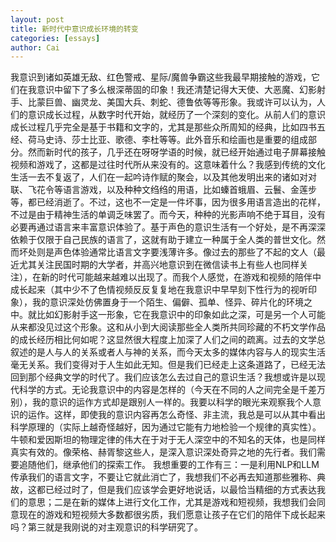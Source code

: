 ```yaml
---
layout: post
title: 新时代中意识成长环境的转变
categories: [essays]
author: Cai
---
```


我意识到诸如英雄无敌、红色警戒、星际/魔兽争霸这些我最早期接触的游戏，它们在我意识中留下了多么根深蒂固的印象！我还清楚记得大天使、大恶魔、幻影射手、比蒙巨兽、幽灵龙、美国大兵、刺蛇、德鲁依等等形象。我或许可以认为，人们的意识成长过程，从数字时代开始，就经历了一个深刻的变化。从前人们的意识成长过程几乎完全是基于书籍和文字的，尤其是那些众所周知的经典，比如四书五经、荷马史诗、莎士比亚、歌德、李杜等等。此外音乐和绘画也是重要的组成部分。然而新时代的孩子，几乎还在呀呀学语的时候，就已经开始通过电子屏幕接触视频和游戏了，这都是过往时代所从来没有的。这意味着什么？我感到传统的文化生活一去不复返了，人们在一起吟诗作赋的聚会，以及其他发明出来的诸如对对联、飞花令等语言游戏，以及种种文绉绉的用语，比如螓首蛾眉、云鬟、金莲步等，都已经消逝了。不过，这也不一定是一件坏事，因为很多用语言造出的花样，不过是由于精神生活的单调乏味罢了。而今天，种种的光影声响不绝于耳目，没有必要再通过语言来丰富意识体验了。基于声色的意识生活有一个好处，是不再深深依赖于仅限于自己民族的语言了，这就有助于建立一种属于全人类的普世文化。然而坏处则是声色体验通常比语言文字要浅薄许多。像过去的那些了不起的文人（最近尤其关注民国时期的大学者，并高兴地意识到在微信读书上有些人也同样关注），在新的时代可能越来越难以出现了。而我个人感觉，在游戏和视频的陪伴中成长起来（其中少不了色情视频反反复复地在我意识中早早刻下性行为的视听印象），我的意识深处仿佛置身于一个陌生、偏僻、孤单、怪异、碎片化的环境之中。就比如幻影射手这一形象，它在我意识中的印象如此之深，可是另一个人可能从来都没见过这个形象。这和从小到大阅读那些全人类所共同珍藏的不朽文学作品的成长经历相比何如呢？这显然很大程度上加深了人们之间的疏离。过去的文学总叙述的是人与人的关系或者人与神的关系，而今天太多的媒体内容与人的现实生活毫无关系。我们变得对于人生如此无知。但是我们已经走上这条道路了，已经无法回到那个经典文学的时代了。我们应该怎么去过自己的意识生活？我想或许是以现代科学的方式。无论我意识中的内容是怎样的（今天在不同的人之间完全是千差万别），我的意识的运作方式却是跟别人一样的。我要以科学的眼光来观察我个人意识的运作。这样，即使我的意识内容再怎么奇怪、非主流，我总是可以从其中看出科学原理的（实际上越奇怪越好，因为通过它能有力地检验一个规律的真实性）。牛顿和爱因斯坦的物理定律的伟大在于对于无人深空中的不知名的天体，也是同样真实有效的。像荣格、赫胥黎这些人，是深入意识深处奇异之地的先行者。我们需要追随他们，继承他们的探索工作。
我想重要的工作有三：一是利用NLP和LLM传承我们的语言文字，不要让它就此消亡了，我想我们不必再去知道那些雅称、典故，这都已经过时了，但是我们应该学会更好地说话，以最恰当精细的方式表达我们的意思；二是在新的媒体上进行文化工作，尤其是游戏和短视频，我想我们会同意现在的游戏和短视频大多数都很劣质，我们愿意让孩子在它们的陪伴下成长起来吗？第三就是我刚说的对主观意识的科学研究了。